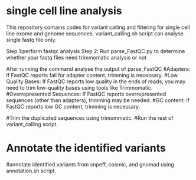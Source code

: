 # single cell line analysis
 This repository contains codes for variant calling and filtering for single cell line exome and genome sequences. variant_calling.sh script can analyse single fastq file only.

 Step 1:perform fastqc analysis
 Step 2: Run parse_FastQC.py to determine whether your fastq files need trimmomatic analysis or not

After running the command analyse the output of parse_FastQC 
#Adapters: If FastQC reports fail for adapter content, trimming is necessary.
#Low Quality Bases: If FastQC reports low quality in the ends of reads, you may need to trim low-quality bases using tools like Trimmomatic.
#Overrepresented Sequences: If FastQC reports overrepresented sequences (other than adapters), trimming may be needed.
#GC content: if FastQC reports low GC content, trimming is necessary.

#Trim the duplicated sequences using trimommatic.
#Run the rest of variant_calling script.

# Annotate the identified variants
#annotate identified variants from snpeff, cosmic, and gnomad using annotation.sh script.

